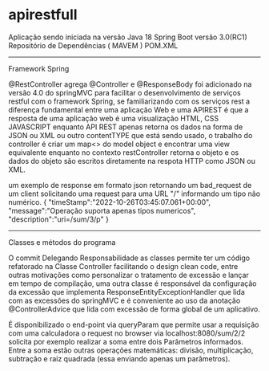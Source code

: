 # apirestfull

Aplicação sendo iniciada na versão Java 18
Spring Boot versão 3.0(RC1)
Repositório de Dependências ( MAVEM ) POM.XML


-------------------------------------------------------------------------------------------------------------------------------------------------------------------------

Framework Spring

@RestController agrega @Controller e @ResponseBody foi adicionado na versão 4.0 do springMVC para facilitar o desenvolvimento de serviços restful com o framework Spring, se familiarizando com os serviços rest a diferença fundamental entre uma aplicação Web e uma APIREST é que a resposta de uma aplicação web é uma visualização HTML, CSS JAVASCRIPT enquanto API REST apenas retorna os dados na forma de JSON ou XML ou outro contentTYPE que está sendo usado, o trabalho do controller é criar um map<> do model object e encontrar uma view equivalente enquanto no contexto  restController retorna o objeto e os dados do objeto são escritos diretamente na respota HTTP como JSON ou XML.

um exemplo de response em formato json retornando um bad_request de um client solicitando uma request para uma URL "/" informando um tipo não numérico. 
{
"timeStamp":"2022-10-26T03:45:07.061+00:00",
"message":"Operação suporta apenas tipos numericos",
"description":"uri=/sum/3/p"
}

-------------------------------------------------------------------------------------------------------------------------------------------------------------------------

Classes e métodos do programa

O commit Delegando Responsabilidade as classes permite ter um código refatorado na Classe Controller facilitando o design clean code, entre outras motivações como personalizar o tratamento de excessão e lançar em tempo de compilação, uma outra classe é responsável da configuração da excessão que implementa ResponseEntityExceptionHandler que lida com as excessões do springMVC e é conveniente ao uso da anotação @ControllerAdvice que lida com excessão de forma global de um aplicativo.

É disponibilizado o end-point via queryParam que permite usar a requisição com uma calculadora
o request no browser via localhost:8080/sum/2/2 solicita por exemplo realizar a soma entre dois Parâmetros informados.
Entre a soma estão outras operações matemáticas: divisão, multiplicação, subtração e raiz quadrada (essa enviando apenas um parâmetros).
